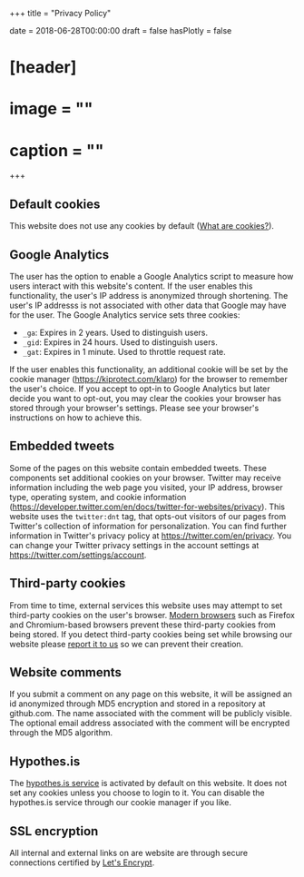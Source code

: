 +++
title = "Privacy Policy"

date = 2018-06-28T00:00:00
draft = false
hasPlotly = false

# [header]
# image = ""
# caption = ""
+++

## Default cookies

This website does not use any cookies by default ([What are cookies?](https://en.wikipedia.org/wiki/HTTP_cookie)).

## Google Analytics
The user has the option to enable a Google Analytics script to measure how users interact with this website's content.
If the user enables this functionality, the user's IP address is anonymized through shortening.
The user's IP addresss is not associated with other data that Google may have for the user.
The Google Analytics service sets three cookies:

- `_ga`: Expires in 2 years. Used to distinguish users.
- `_gid`: Expires in 24 hours. Used to distinguish users.
- `_gat`: Expires in 1 minute. Used to throttle request rate.  

If the user enables this functionality, an additional cookie will be set by the cookie manager (https://kiprotect.com/klaro) for the browser to remember the user's choice.
If you accept to opt-in to Google Analytics but later decide you want to opt-out, you may clear the cookies your browser has stored through your browser's settings.
Please see your browser's instructions on how to achieve this.

## Embedded tweets

Some of the pages on this website contain embedded tweets. 
These components set additional cookies on your browser.
Twitter may receive information including the web page you visited, your IP address, browser type, operating system, and cookie information (https://developer.twitter.com/en/docs/twitter-for-websites/privacy). 
This website uses the `twitter:dnt` tag, that opts-out visitors of our pages from Twitter's collection of information for personalization.
You can find further information in Twitter's privacy policy at https://twitter.com/en/privacy.
You can change your Twitter privacy settings in the account settings at https://twitter.com/settings/account.

## Third-party cookies

From time to time, external services this website uses may attempt to set third-party cookies on the user's browser. [Modern browsers](https://developer.mozilla.org/en-US/docs/Web/HTTP/Headers/Set-Cookie/SameSite#Browser_compatibility) such as Firefox and Chromium-based browsers prevent these third-party cookies from being stored. If you detect third-party cookies being set while browsing our website please
[report it to us](https://gitlab.com/neurathsboat.blog/neurathsboat.blog/issues/new?issue%5Bassignee_id%5D=&issue%5Bmilestone_id%5D=)
so we can prevent their creation.

## Website comments

If you submit a comment on any page on this website, it will be assigned an id anonymized through MD5 encryption and stored in a repository at github.com. The name associated with the comment will be publicly visible. The optional email address associated with the comment will be encrypted through the MD5 algorithm.

## Hypothes.is

The [hypothes.is service](https://web.hypothes.is/) is activated by default on this website. It does not set any cookies unless you choose to login to it. You can disable the hypothes.is service through our cookie manager if you like.

## SSL encryption

All internal and external links on are website are through secure connections certified by [Let's Encrypt](https://letsencrypt.org/).
